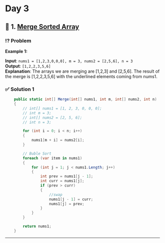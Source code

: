 # Day 3

## 📌 1. [Merge Sorted Array](https://leetcode.com/problems/merge-sorted-array/)

### ⁉️ Problem

**Example 1:**

**Input**: `nums1 = [1,2,3,0,0,0], m = 3, nums2 = [2,5,6], n = 3`  
**Output**: `[1,2,2,3,5,6]`  
**Explanation**: The arrays we are merging are [1,2,3] and [2,5,6].
The result of the merge is [1,2,2,3,5,6] with the underlined elements coming from nums1.

### ✅ Solution 1

```cs
    public static int[] Merge(int[] nums1, int m, int[] nums2, int n)
    {
        // int[] nums1 = [1, 2, 3, 0, 0, 0];
        // int m = 3;
        // int[] nums2 = [2, 5, 6];
        // int n = 3;

        for (int i = 0; i < n; i++)
        {
            nums1[m + i] = nums2[i];
        }

        // Buble Sort
        foreach (var item in nums1)
        {
            for (int j = 1; j < nums1.Length; j++)
            {
                int prev = nums1[j - 1];
                int curr = nums1[j];
                if (prev > curr)
                {
                    //swap
                    nums1[j - 1] = curr;
                    nums1[j] = prev;
                }
            }
        }

        return nums1;
    }
```

---
